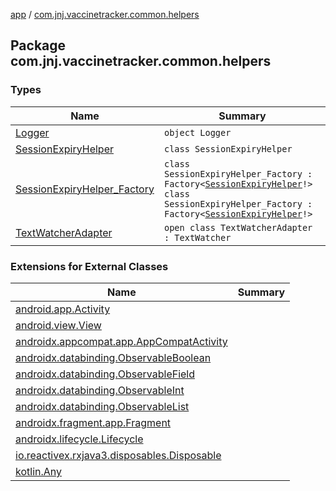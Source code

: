 [app](../index.md) / [com.jnj.vaccinetracker.common.helpers](./index.md)

## Package com.jnj.vaccinetracker.common.helpers

### Types

| Name | Summary |
|---|---|
| [Logger](-logger/index.md) | `object Logger` |
| [SessionExpiryHelper](-session-expiry-helper/index.md) | `class SessionExpiryHelper` |
| [SessionExpiryHelper_Factory](-session-expiry-helper_-factory/index.md) | `class SessionExpiryHelper_Factory : Factory<`[`SessionExpiryHelper`](-session-expiry-helper/index.md)`!>`<br>`class SessionExpiryHelper_Factory : Factory<`[`SessionExpiryHelper`](-session-expiry-helper/index.md)`!>` |
| [TextWatcherAdapter](-text-watcher-adapter/index.md) | `open class TextWatcherAdapter : TextWatcher` |

### Extensions for External Classes

| Name | Summary |
|---|---|
| [android.app.Activity](android.app.-activity/index.md) |  |
| [android.view.View](android.view.-view/index.md) |  |
| [androidx.appcompat.app.AppCompatActivity](androidx.appcompat.app.-app-compat-activity/index.md) |  |
| [androidx.databinding.ObservableBoolean](androidx.databinding.-observable-boolean/index.md) |  |
| [androidx.databinding.ObservableField](androidx.databinding.-observable-field/index.md) |  |
| [androidx.databinding.ObservableInt](androidx.databinding.-observable-int/index.md) |  |
| [androidx.databinding.ObservableList](androidx.databinding.-observable-list/index.md) |  |
| [androidx.fragment.app.Fragment](androidx.fragment.app.-fragment/index.md) |  |
| [androidx.lifecycle.Lifecycle](androidx.lifecycle.-lifecycle/index.md) |  |
| [io.reactivex.rxjava3.disposables.Disposable](io.reactivex.rxjava3.disposables.-disposable/index.md) |  |
| [kotlin.Any](kotlin.-any/index.md) |  |
